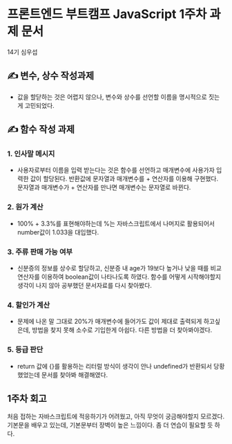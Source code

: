 # 프론트엔드 부트캠프 JavaScript 1주차 과제 문서

14기 심우섭

## ✍ 변수, 상수 작성과제

- 값을 할닫하는 것은 어렵지 않으나, 변수와 상수를 선언할 이름을 명시적으로 짓는게 고민되었다.

## ✍ 함수 작성 과제

### 1. 인사말 메시지

- 사용자로부터 이름을 입력 받는다는 것은 함수를 선언하고 매개변수에 사용가자 입력한 값이 할당된다. 반환값에 문자열과 매개변수를 + 연산자를 이용해 구현했다. 문자열과 매개변수가 + 연산자를 만나면 매개변수는 문자열로 바뀐다.

### 2. 원가 계산

- 100% + 3.3%를 표현해야하는데 %는 자바스크립트에서 나머지로 활용되어서 number값이 1.033을 대입했다.

### 3. 주류 판매 가능 여부

- 신분증의 정보를 상수로 할당하고, 신분증 내 age가 19보다 높거나 낮을 때를 비교 연산자를 이용하여 boolean값이 나타나도록 하였다. 함수를 어떻게 시작해야할지 생각이 나지 않아 공부했던 문서자료를 다시 찾아봤다.

### 4. 할인가 계산

- 문제에 나온 말 그대로 20%가 매개변수에 들어가도 값이 제대로 출력되게 하고싶은데, 방법을 찾지 못해 소수로 기입한게 아쉽다. 다른 방법을 더 찾아봐야겠다.

### 5. 등급 판단

- return 값에 {}를 활용하는 리터럴 방식이 생각이 안나 undefined가 반환되서 당황했었는데 문서를 찾아봐 해결해였다.

## 1주차 회고

처음 접하는 자바스크립트에 적응하기가 어려웠고, 아직 무엇이 궁금해야할지 모르겠다. 기본문을 배우고 있는데, 기본문부터 장벽이 높은 느낌이다. 좀 더 연습이 필요할 듯 하다.
